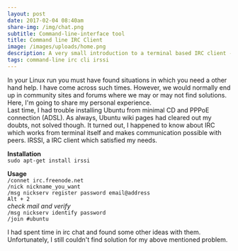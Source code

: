 ```yaml
---
layout: post
date: 2017-02-04 08:40am
share-img: /img/chat.png
subtitle: Command-line-interface tool
title: Command line IRC Client
image: /images/uploads/home.png
description: A very small introduction to a terminal based IRC client - irssi.
tags: command-line irc cli irssi
---
```

In your Linux run you must have found situations in which you need a other hand help. I have come across such times. However, we would normally end up in community sites and forums where we may or may not find solutions. Here, I'm going to share my personal experience.\
Last time, I had trouble installing Ubuntu from minimal CD and PPPoE connection (ADSL). As always, Ubuntu wiki pages had cleared out my doubts, not solved though. It turned out, I happened to know about IRC which works from terminal itself and makes communication possible with peers. IRSSI, a IRC client which satisfied my needs.  

**Installation**\
`sudo apt-get install irssi`

**Usage**\
`/connet irc.freenode.net`\
`/nick nickname_you_want`\
`/msg nickserv register password email@address`\
`Alt + 2`\
*check mail and verify*\
`/msg nickserv identify password`\
`/join #ubuntu`

I had spent time in irc chat and found some other ideas with them. Unfortunately, I still couldn't find solution for my above mentioned problem.